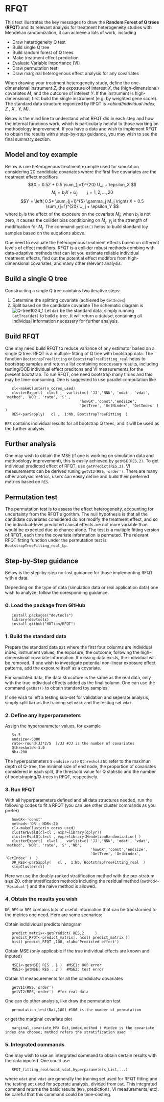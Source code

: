 # RFQT
This text illustrates the key messages to draw the **Random Forest of Q trees (RFQT)** and its relevant analysis for treatment heterogeneity studies with Mendelian randomization, it can achieve a lots of work, including
- Draw heterogeneity Q test 
- Build single Q tree  
- Build random forest of Q trees 
- Make treatment effect prediction
- Evaluate Variable Importance (VI) 
- Draw permutation test
- Draw marginal heterogenous effect analysis for any covariates  


When drawing your treatment heterogeneity study, define the one-dimensional instrument *Z*, the exposure of interest *X*, the (high-dimensional) covariates *M*, and the outcome of interest *Y*. If the instrument is high-dimensional, first build the single instrument (e.g. by weighted gene score). The standard data structure regonized by RFQT is *>cbind(individual index, Z , X , Y, M)*.

Below is the mind line to understand what RFQT did in each step and how the internal functions work, which is particularly helpful to those working on methodology improvement. If you have a data and wish to implement RFQT to obtain the results with a step-by-step guidance, you may wish to see the final summary section.

## Model and toy example
Below is one heterogenous treatment example used for simulation considering 20 candidiate covariates where the first five covariates are the treatment effect modifiors  
$$X = 0.5Z + 0.5 \sum_{j=1}^{20} U_j  + \epsilon_X $$ 
$$M_j  =  b_j X + U_j \qquad j=1,2,\ldots,20 $$
$$Y = \left(   0.5+ \sum_{j=1}^{5} \gamma_j M_j  \right) X +  0.5 \sum_{j=1}^{20} U_j  + \epsilon_Y  $$
where $b_j$ is the effect of the exposure on the covariate $M_j$; when $b_j$ is not zero, it causes the collider bias conditioning on $M_j$. $\gamma_j$ is the strength of modification for $M_j$. The command `getDat()` helps to build standard toy samples based on the euqations above.  

One need to evaluate the heterogenous treatment effects based on different levels of effect modifiors. RFQT is a collider robust methods combing with data-adaptive methods that can let you estimate reliable individual treatment effects, find out the potential effect modifors from high-dimensional covariates, and many other relevant analysis.
## Build a single Q tree
Constructing a single Q tree caintains two iterative steps: 
1. Determine the splitting covariate (achieved by `GetIndex`)
2. Split based on the candidate covariate
The schematic diagram is
![Q-tree1024_1](https://user-images.githubusercontent.com/127906571/225363783-32754381-27a3-45aa-9591-c2ea56bfd89b.jpg)
Let `dat` be the standard data, simply  running `GetTree(dat)` to build a tree. It will return a dataset containing all individual information necessary for further analysis.
## Build RFQT
One may need build RFQT to reduce variance of any estimator based on a single Q tree. RFQT is a multiple-fitting of Q tree with bootstrap data. The function `BootstrapTreeFitting` or `BootstrapTreeFitting_real` helps to bootstrap samples and return a list containing neccessary results, including testing/OOB individual effect preditons and VI measurements for the present bootstrap. To run RFQT, one need bootstrap many times and this may be time-consuming. One is suggested to use parallel computation like



       cl<-makeCluster(n_cores_used)
       clusterExport(  cl=cl ,  varlist=c( 'JJ','NNN', 'odat', 'vdat',  'method', 'NDR', 'rate', 'S' ,
                                      'howGX','const','endsize',
                                      'GetTree', 'GetNindex', 'GetIndex' )  ) 
       RES<-parSapply(   cl ,  1:Nb, BootstrapTreeFitting  )

`RES` contains individual results for all bootstrap Q trees, and it will be used as the further analysis.

## Further analysis
One may wish to obtain the MSE (if one is working on simulation data and methodology improvement), this is easily achieved by `getMSE(RES,2)`. To get individual predicted effect of RFQT, use `getPredict(RES,2)`. VI measurements can be derived runing `getVI2(RES,'order')`. There are many other analysis metrics, users can easily define and build their preferred metrics based on `RES`.   

## Permutation test
The permutation test is to assess the effect heterogeneity, accounting for uncertainty from the RFQT algorithm. The null hypothesis is that all the candidate covariates considered do not modify the treatment effect, and so the individual-level predicted causal effects are not more variable than would be expected due to chance alone. The test is a multiple fitting version of RFQT, each time the covariate information is permuted. The relevant RFQT fitting function under the permutation test is `BootstrapTreeFitting_real_bp`.


## Step-by-Step guidance
Below is the step-by-step no-lost guidance for those implementing RFQT with a data.

Depending on the type of data (simulation data or real application data) one wish to analyze, follow the coresponding guidance.

### 0. Load the package from GitHub
       install.packages("devtools")
       library(devtools)
       install_github("HDTian/RFQT")
       

### 1. Build the standard data
Prepare the standard data `Dat` where the first four colunms are individual index, instrument values, the exposure, the outcome, following the high-dimensional covariate information. If missing data exists, the individual will be removed. If one wish to investigate potential non-linear exposure effect patterns, add the exposure itself as a covariate. 

For simulated data, the data strucuture is the same as the real data, only with the true individual effects added as the final column. One can use the command `getDat()` to obtain standard toy samples.

If one wish to left a testing sub-set for validation and seperate analysis, simply split `Dat` as the training set `odat` and the testing set `vdat`.

### 2. Define any hyperparameters
Assign the hyperparameter values, for example

       S<-5  
       endsize<-5000 
       rate<-round(JJ*2/5  )/JJ #JJ is the number of covariates   
       Qthreshold<-3.0
       Nb<-200 
The hyperparameters `S` `endsize` `rate` `Qthreshold` `Nb` refer to the maximun depth of Q-tree, the minimal size of end node, the proportion of covariates considered in each split, the threshold value for Q statistic and the number of bootstraping/Q-trees in RFQT, respectively.

### 3. Run RFQT
With all hyperparameters defined and all data structures needed, run the following codes to fit a RFQT (you can use other cluster commands as you prefer)

       howGX<-'const' 
       method<-'DR'; NDR<-20
       cl<-makeCluster(n_cores_used)
       clusterEvalQ(cl=cl , expr=library(dplyr))  
       clusterEvalQ(cl=cl , expr=library(MendelianRandomization) )
       clusterExport(  cl=cl ,  varlist=c( 'JJ','NNN', 'odat', 'vdat',  'method', 'NDR', 'rate', 'S' ,'Nb',
                                           'howGX','const','endsize',
                                           'GetTree', 'GetNindex', 'GetIndex' )  ) 
       DR_RES<-parSapply(   cl ,  1:Nb, BootstrapTreeFitting_real  ) 
       stopCluster(cl)
Here we use the doubly-ranked stratification method with the pre-stratum size 20. other stratification methods including the residual method (`method<-'Residual'`) and the naive method is allowed. 

### 4. Obtain the results you wish
`DR_RES` or `RES` contains lots of useful information that can be transformed to the metrics one need. Here are some scenarios:

Obtain indidividual predicts histogram

       predict_matrix<-getPredict( RES,2     )
       predict_RFQT<-predict_matrix[, ncol( predict_matrix )]
       hist( predict_RFQT ,100, xlab='Predicted effect')
       
Obtain MSE (only applicable if the true individual effects are known and inputed)

       MSE1<-getMSE( RES , 1 )  #MSE1: OOB error
       MSE2<-getMSE( RES , 2 )  #MSE2: test error
       
Obtain VI meaasurements for all the candidiatw covariates 

       getVI1(RES,'order')  
       getVI2(RES,'order')  #for real data

One can do other analysis, like draw the permutation test

       permutation_test(Dat,100) #100 is the number of permutation
       
or get the marginal covariate plot 

       marginal_covariate_MR( Dat,index,method ) #index is the covariate index one choose; method refers the stratification used

### 5. Integrated commands
One may wish to use an intergrated command to obtain certain results with the data inputed. One could use

       RFQT_fitting_real(odat,vdat,hyperparameters_List,...)
       
where `odat` and `vdat` are generally the training set used for RFQT fitting and the testing set used for seperate analysis, divided from `Dat`. This integrated command returns the basic results (`RES`, predictions, VI measurements, etc). Be careful that this command could be time-costing.
